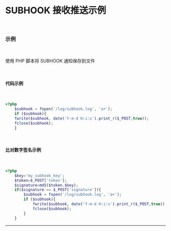 # SUBHOOK 接收推送示例

<br>

### **示例**

<br>

使用 PHP 脚本将 SUBHOOK 通知保存到文件

<br>

#### 代码示例

<br>


```php
<?php
    $subhook = fopen('/log/subhook.log', 'a+');
    if ($subhook){
    fwrite($subhook, date('Y-m-d H:i:s').print_r($_POST,true));
    fclose($subhook);
    }
```

<br>

#### 比对数字签名示例

<br>


```php
<?php
    $key='my_subhook_key';
    $token=$_POST['token'];
    $signature=md5($token.$key);
    if($signature == $_POST['signature']){
        $subhook = fopen('/log/subhook.log', 'a+');
        if ($subhook){
            fwrite($subhook, date('Y-m-d H:i:s').print_r($_POST,true));
            fclose($subhook);
        }
    }
```

------